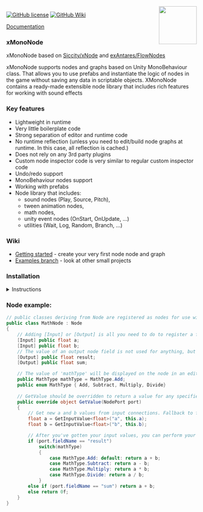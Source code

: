 <img align="right" width="100" height="100" src="https://user-images.githubusercontent.com/37786733/41541140-71602302-731a-11e8-9434-79b3a57292b6.png">

[![GitHub license](https://img.shields.io/badge/license-MIT-blue.svg)](https://raw.githubusercontent.com/ArtemBelaev-ural/XMonoNode/master/LICENSE.md)
[![GitHub Wiki](https://img.shields.io/badge/wiki-available-brightgreen.svg)](https://github.com/Siccity/xNode/wiki)

<!-- [Downloads](https://github.com/Siccity/xNode/releases) / [Asset Store](http://u3d.as/108S) / -->
[Documentation](https://github.com/Siccity/xNode/wiki)

### xMonoNode

xMonoNode based on [Siccity/xNode](https://github.com/Siccity/xNode) and [exAntares/FlowNodes](https://github.com/exAntares/FlowNodes)

xMonoNode supports nodes and graphs based on Unity MonoBehaviour class. That allows you to use prefabs and instantiate the logic of nodes in the game without saving any data in scriptable objects. 
XMonoNode contains a ready-made extensible node library that includes rich features for working with sound effects

### Key features
* Lightweight in runtime
* Very little boilerplate code
* Strong separation of editor and runtime code
* No runtime reflection (unless you need to edit/build node graphs at runtime. In this case, all reflection is cached.)
* Does not rely on any 3rd party plugins
* Custom node inspector code is very similar to regular custom inspector code
* Undo/redo support
* MonoBehaviour nodes support
* Working with prefabs
* Node library that includes:
    * sound nodes (Play, Source, Pitch), 
    * tween animation nodes,
	* math nodes,
	* unity event nodes (OnStart, OnUpdate, ...)
	* utilities (Wait, Log, Random, Branch, ...)


### Wiki
* [Getting started](https://github.com/Siccity/xNode/wiki/Getting%20Started) - create your very first node node and graph
* [Examples branch](https://github.com/Siccity/xNode/tree/examples) - look at other small projects

### Installation
<details><summary>Instructions</summary>

### Installing with Unity Package Manager
***Via Git URL***
*(Requires Unity version 2018.3.0b7  or above)*

To install this project as a [Git dependency](https://docs.unity3d.com/Manual/upm-git.html) using the Unity Package Manager,
add the following line to your project's `manifest.json`:

```
"com.github.artembelaev-ural.xmononode": "https://github.com/ArtemBelaev-ural/XMonoNode.git"
```

You will need to have Git installed and available in your system's PATH.

If you are using [Assembly Definitions](https://docs.unity3d.com/Manual/ScriptCompilationAssemblyDefinitionFiles.html) in your project, you will need to add `XMonoNode` and/or `XMonoNodeEditor` as Assembly Definition References.

### Installing with git
***Via Git Submodule***

To add xNode as a [submodule](https://git-scm.com/book/en/v2/Git-Tools-Submodules) in your existing git project,
run the following git command from your project root:

```
git submodule add git@github.com:ArtemBelaev-ural/XMonoNode.git Assets/Submodules/xMonoNode
```

### Installing 'the old way'
If no source control or package manager is available to you, you can simply copy/paste the source files into your assets folder.

</details>

### Node example:
```csharp
// public classes deriving from Node are registered as nodes for use within a graph
public class MathNode : Node 
{
    // Adding [Input] or [Output] is all you need to do to register a field as a valid port on your node 
    [Input] public float a;
    [Input] public float b;
    // The value of an output node field is not used for anything, but could be used for caching output results
    [Output] public float result;
    [Output] public float sum;

    // The value of 'mathType' will be displayed on the node in an editable format, similar to the inspector
    public MathType mathType = MathType.Add;
    public enum MathType { Add, Subtract, Multiply, Divide}
    
    // GetValue should be overridden to return a value for any specified output port
    public override object GetValue(NodePort port) 
    {
        // Get new a and b values from input connections. Fallback to field values if input is not connected
        float a = GetInputValue<float>("a", this.a);
        float b = GetInputValue<float>("b", this.b);

        // After you've gotten your input values, you can perform your calculations and return a value
        if (port.fieldName == "result")
            switch(mathType) 
            {
                case MathType.Add: default: return a + b;
                case MathType.Subtract: return a - b;
                case MathType.Multiply: return a * b;
                case MathType.Divide: return a / b;
            }
        else if (port.fieldName == "sum") return a + b;
        else return 0f;
    }
}
```

